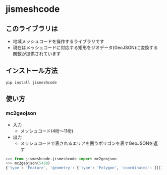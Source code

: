 # jismeshcode

## このライブラリは
- 地域メッシュコードを操作するライブラリです
- 現在はメッシュコードに対応する矩形をジオデータ(GeoJSON)に変換する関数が提供されています

## インストール方法
```shell
pip install jismeshcode
```

## 使い方
### mc2geojson
- 入力
    - メッシュコード(4桁〜11桁)
- 出力
    - メッシュコードで表されるエリアを囲うポリゴンを表すGeoJSONを返す

```Python
>>> from jismeshcode.jismeshcode import mc2geojson
>>> mc2geojson(5438)
{'type': 'Feature', 'geometry': {'type': 'Polygon', 'coordinates': [[[138, 36.0], [139, 36.0], [139, 36.666666666666664], [138, 36.666666666666664], [138, 36.0]]]}, 'properties': {'meshcode': '5438'}}
```
